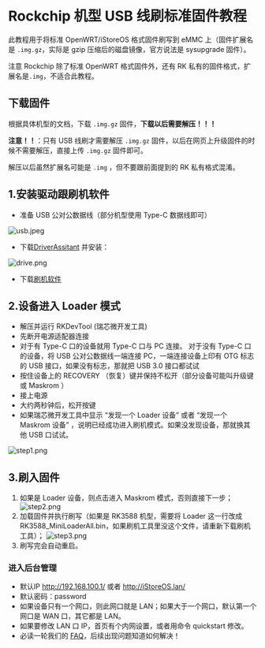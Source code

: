 # Rockchip 机型 USB 线刷标准固件教程
此教程用于将标准 OpenWRT/iStoreOS 格式固件刷写到 eMMC 上（固件扩展名是 `.img.gz`，实际是 gzip 压缩后的磁盘镜像，官方说法是 sysupgrade 固件）。

注意 Rockchip 除了标准 OpenWRT 格式固件外，还有 RK 私有的固件格式，扩展名是`.img`，不适合此教程。

## 下载固件
根据具体机型的文档，下载 `.img.gz` 固件，**下载以后需要解压！！！**

**注意！！**：只有 USB 线刷才需要解压 `.img.gz` 固件，以后在网页上升级固件的时候不需要解压，直接上传 `.img.gz` 固件即可。

解压以后虽然扩展名可能是 `.img` ，但不要跟前面提到的 RK 私有格式混淆。

## 1.安装驱动跟刷机软件

* 准备 USB 公对公数据线（部分机型使用 Type-C 数据线即可）

![usb.jpeg](./install/usb.png)

* 下载[DriverAssitant](https://fw.koolcenter.com/binary/other-tools/DriverAssitant_v5.1.1.zip) 并安装：

![drive.png](./install/r68s/drive.png)

* 下载[刷机软件](https://fw.koolcenter.com/binary/other-tools/RKDevTool_Release_v2.86.zip)

## 2.设备进入 Loader 模式

* 解压并运行 RKDevTool (瑞芯微开发工具) 
* 先断开电源适配器连接
* 对于有 Type-C 口的设备就用 Type-C 口与 PC 连接。 对于没有 Type-C 口的设备，将 USB 公对公数据线一端连接 PC，一端连接设备上印有 OTG 标志的 USB 接口，如果没有标志，那就把 USB 3.0 接口都试试
* 按住设备上的 RECOVERY （恢复）键并保持不松开（部分设备可能叫升级键或 Maskrom ）
* 接上电源
* 大约两秒钟后，松开按键
* 如果瑞芯微开发工具中显示 “发现一个 Loader 设备” 或者  “发现一个 Maskrom 设备” ，说明已经成功进入刷机模式。如果没发现设备，那就换其他 USB 口试试。

![step1.png](./install/r68s/step1.png)

## 3.刷入固件
1. 如果是 Loader 设备，则点击进入 Maskrom 模式，否则直接下一步；
  ![step2.png](./install/r68s/step2.png)
2. 加载固件并执行刷写（如果是 RK3588 机型，需要将 Loader 这一行改成 RK3588_MiniLoaderAll.bin，如果刷机工具里没这个文件，请重新下载刷机工具）；
  ![step3.png](./install/r68s/step3.png)
3. 刷写完会自动重启。

### 进入后台管理
* 默认IP http://192.168.100.1/ 或者 http://iStoreOS.lan/
* 默认密码：password
* 如果设备只有一个网口，则此网口就是 LAN；如果大于一个网口，默认第一个网口是 WAN 口，其它都是 LAN。
* 如果要修改 LAN 口 IP，首页有个内网设置，或者用命令 quickstart 修改。
* 必读一轮我们的 [FAQ](/zh/guide/istoreos/question.html)，后续出现问题知道如何解决！

